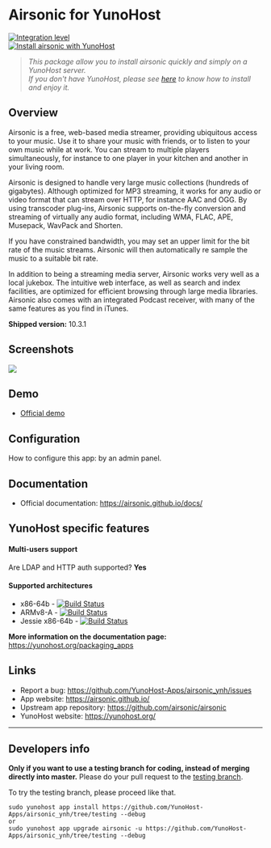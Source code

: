 # Airsonic for YunoHost

[![Integration level](https://dash.yunohost.org/integration/airsonic.svg)](https://dash.yunohost.org/appci/app/airsonic)  
[![Install airsonic with YunoHost](https://install-app.yunohost.org/install-with-yunohost.png)](https://install-app.yunohost.org/?app=airsonic)

> *This package allow you to install airsonic quickly and simply on a YunoHost server.  
If you don't have YunoHost, please see [here](https://yunohost.org/#/install) to know how to install and enjoy it.*

## Overview
Airsonic is a free, web-based media streamer, providing ubiquitous access to your music. Use it to share your music with friends, or to listen to your own music while at work. You can stream to multiple players simultaneously, for instance to one player in your kitchen and another in your living room.

Airsonic is designed to handle very large music collections (hundreds of gigabytes). Although optimized for MP3 streaming, it works for any audio or video format that can stream over HTTP, for instance AAC and OGG. By using transcoder plug-ins, Airsonic supports on-the-fly conversion and streaming of virtually any audio format, including WMA, FLAC, APE, Musepack, WavPack and Shorten.

If you have constrained bandwidth, you may set an upper limit for the bit rate of the music streams. Airsonic will then automatically re sample the music to a suitable bit rate.

In addition to being a streaming media server, Airsonic works very well as a local jukebox. The intuitive web interface, as well as search and index facilities, are optimized for efficient browsing through large media libraries. Airsonic also comes with an integrated Podcast receiver, with many of the same features as you find in iTunes.

**Shipped version:** 10.3.1

## Screenshots

![](https://airsonic.github.io/demo/screenshot_01.png)

## Demo

* [Official demo](https://airsonic.github.io/demo/)

## Configuration

How to configure this app: by an admin panel.

## Documentation

 * Official documentation: https://airsonic.github.io/docs/

## YunoHost specific features

#### Multi-users support

Are LDAP and HTTP auth supported? **Yes**  

#### Supported architectures

* x86-64b - [![Build Status](https://ci-apps.yunohost.org/ci/logs/airsonic%20%28Apps%29.svg)](https://ci-apps.yunohost.org/ci/apps/airsonic/)
* ARMv8-A - [![Build Status](https://ci-apps-arm.yunohost.org/ci/logs/airsonic%20%28Apps%29.svg)](https://ci-apps-arm.yunohost.org/ci/apps/airsonic/)
* Jessie x86-64b - [![Build Status](https://ci-stretch.nohost.me/ci/logs/airsonic%20%28Apps%29.svg)](https://ci-stretch.nohost.me/ci/apps/airsonic/)

**More information on the documentation page:**  
https://yunohost.org/packaging_apps

## Links

 * Report a bug: https://github.com/YunoHost-Apps/airsonic_ynh/issues
 * App website: https://airsonic.github.io/
 * Upstream app repository: https://github.com/airsonic/airsonic
 * YunoHost website: https://yunohost.org/

---

Developers info
----------------

**Only if you want to use a testing branch for coding, instead of merging directly into master.**
Please do your pull request to the [testing branch](https://github.com/YunoHost-Apps/airsonic_ynh/tree/testing).

To try the testing branch, please proceed like that.
```
sudo yunohost app install https://github.com/YunoHost-Apps/airsonic_ynh/tree/testing --debug
or
sudo yunohost app upgrade airsonic -u https://github.com/YunoHost-Apps/airsonic_ynh/tree/testing --debug
```
